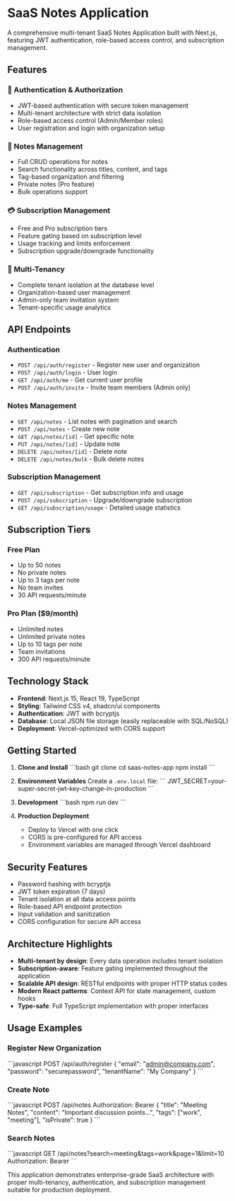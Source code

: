 # SaaS Notes Application

A comprehensive multi-tenant SaaS Notes Application built with Next.js, featuring JWT authentication, role-based access control, and subscription management.

## Features

### 🔐 Authentication & Authorization
- JWT-based authentication with secure token management
- Multi-tenant architecture with strict data isolation
- Role-based access control (Admin/Member roles)
- User registration and login with organization setup

### 📝 Notes Management
- Full CRUD operations for notes
- Search functionality across titles, content, and tags
- Tag-based organization and filtering
- Private notes (Pro feature)
- Bulk operations support

### 💳 Subscription Management
- Free and Pro subscription tiers
- Feature gating based on subscription level
- Usage tracking and limits enforcement
- Subscription upgrade/downgrade functionality

### 🏢 Multi-Tenancy
- Complete tenant isolation at the database level
- Organization-based user management
- Admin-only team invitation system
- Tenant-specific usage analytics

## API Endpoints

### Authentication
- `POST /api/auth/register` - Register new user and organization
- `POST /api/auth/login` - User login
- `GET /api/auth/me` - Get current user profile
- `POST /api/auth/invite` - Invite team members (Admin only)

### Notes Management
- `GET /api/notes` - List notes with pagination and search
- `POST /api/notes` - Create new note
- `GET /api/notes/[id]` - Get specific note
- `PUT /api/notes/[id]` - Update note
- `DELETE /api/notes/[id]` - Delete note
- `DELETE /api/notes/bulk` - Bulk delete notes

### Subscription Management
- `GET /api/subscription` - Get subscription info and usage
- `POST /api/subscription` - Upgrade/downgrade subscription
- `GET /api/subscription/usage` - Detailed usage statistics

## Subscription Tiers

### Free Plan
- Up to 50 notes
- No private notes
- Up to 3 tags per note
- No team invites
- 30 API requests/minute

### Pro Plan ($9/month)
- Unlimited notes
- Unlimited private notes
- Up to 10 tags per note
- Team invitations
- 300 API requests/minute

## Technology Stack

- **Frontend**: Next.js 15, React 19, TypeScript
- **Styling**: Tailwind CSS v4, shadcn/ui components
- **Authentication**: JWT with bcryptjs
- **Database**: Local JSON file storage (easily replaceable with SQL/NoSQL)
- **Deployment**: Vercel-optimized with CORS support

## Getting Started

1. **Clone and Install**
   \`\`\`bash
   git clone <repository-url>
   cd saas-notes-app
   npm install
   \`\`\`

2. **Environment Variables**
   Create a `.env.local` file:
   \`\`\`
   JWT_SECRET=your-super-secret-jwt-key-change-in-production
   \`\`\`

3. **Development**
   \`\`\`bash
   npm run dev
   \`\`\`

4. **Production Deployment**
   - Deploy to Vercel with one click
   - CORS is pre-configured for API access
   - Environment variables are managed through Vercel dashboard

## Security Features

- Password hashing with bcryptjs
- JWT token expiration (7 days)
- Tenant isolation at all data access points
- Role-based API endpoint protection
- Input validation and sanitization
- CORS configuration for secure API access

## Architecture Highlights

- **Multi-tenant by design**: Every data operation includes tenant isolation
- **Subscription-aware**: Feature gating implemented throughout the application
- **Scalable API design**: RESTful endpoints with proper HTTP status codes
- **Modern React patterns**: Context API for state management, custom hooks
- **Type-safe**: Full TypeScript implementation with proper interfaces

## Usage Examples

### Register New Organization
\`\`\`javascript
POST /api/auth/register
{
  "email": "admin@company.com",
  "password": "securepassword",
  "tenantName": "My Company"
}
\`\`\`

### Create Note
\`\`\`javascript
POST /api/notes
Authorization: Bearer <jwt-token>
{
  "title": "Meeting Notes",
  "content": "Important discussion points...",
  "tags": ["work", "meeting"],
  "isPrivate": true
}
\`\`\`

### Search Notes
\`\`\`javascript
GET /api/notes?search=meeting&tags=work&page=1&limit=10
Authorization: Bearer <jwt-token>
\`\`\`

This application demonstrates enterprise-grade SaaS architecture with proper multi-tenancy, authentication, and subscription management suitable for production deployment.
